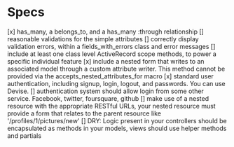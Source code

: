 # Specs

[x] has_many, a belongs_to, and a has_many :through relationship
[] reasonable validations for the simple attributes
[] correctly display validation errors, within a fields_with_errors class and error messages 
[] include at least one class level ActiveRecord scope methods, to power a specific individual feature
[x] include a nested form that writes to an associated model through a custom attribute writer. This method cannot be provided via the accepts_nested_attributes_for macro
[x] standard user authentication, including signup, login, logout, and passwords. You can use Devise.
[] authentication system should allow login from some other service. Facebook, twitter, foursquare, github
[] make use of a nested resource with the appropriate RESTful URLs, your nested resource must provide a form that relates to the parent resource like '/profiles/1/pictures/new'
[] DRY: Logic present in your controllers should be encapsulated as methods in your models, views should use helper methods and partials